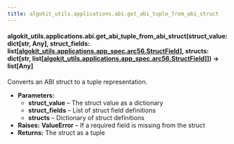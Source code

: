 ```yaml
---
title: algokit_utils.applications.abi.get_abi_tuple_from_abi_struct
---
```

#### algokit_utils.applications.abi.get_abi_tuple_from_abi_struct(struct_value: dict[str, Any], struct_fields: list[[algokit_utils.applications.app_spec.arc56.StructField](/reference/algokit-utils-py/api/applications/app_spec/arc56/structfield/#algokit_utils.applications.app_spec.arc56.StructField)], structs: dict[str, list[[algokit_utils.applications.app_spec.arc56.StructField](/reference/algokit-utils-py/api/applications/app_spec/arc56/structfield/#algokit_utils.applications.app_spec.arc56.StructField)]]) → list[Any]

Converts an ABI struct to a tuple representation.

* **Parameters:**
  * **struct_value** – The struct value as a dictionary
  * **struct_fields** – List of struct field definitions
  * **structs** – Dictionary of struct definitions
* **Raises:**
  **ValueError** – If a required field is missing from the struct
* **Returns:**
  The struct as a tuple
